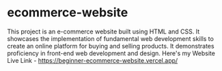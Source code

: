 # ecommerce-website
This project is an e-commerce website built using HTML and CSS. It showcases the implementation of fundamental web development skills to create an online platform for buying and selling products. It demonstrates proficiency in front-end web development and design.
Here's my Website Live Link - https://beginner-ecommerce-website.vercel.app/
